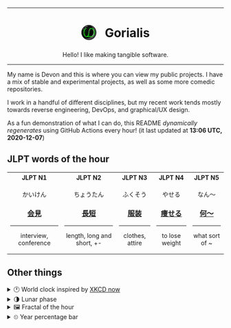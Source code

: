 ***

<h1 align="center">
<sub>
    <img src="readme/resources/avatar.png" height="36">
</sub>
&nbsp;
Gorialis
</h1>
<p align="center">
Hello! I like making tangible software.
</p>

***

My name is Devon and this is where you can view my public projects. I have a mix of stable and experimental projects, as well as some more comedic repositories.

I work in a handful of different disciplines, but my recent work tends mostly towards reverse engineering, DevOps, and graphical/UX design.

As a fun demonstration of what I can do, this README *dynamically regenerates* using GitHub Actions every hour! (it last updated at **13:06 UTC, 2020-12-07**)

<h2>JLPT words of the hour</h2>
<table>
    <tr>
        <th>JLPT N1</th>
        <th>JLPT N2</th>
        <th>JLPT N3</th>
        <th>JLPT N4</th>
        <th>JLPT N5</th>
    </tr>
    <tr>
        <td>
            <p align="center">かいけん</p>
            <h3 align="center"><b><a href="https://jisho.org/search/%E4%BC%9A%E8%A6%8B">会見</a></b></h3>
            <hr>
            <p align="center">interview,<wbr> conference</p>
        </td>
        <td>
            <p align="center">ちょうたん</p>
            <h3 align="center"><b><a href="https://jisho.org/search/%E9%95%B7%E7%9F%AD">長短</a></b></h3>
            <hr>
            <p align="center">length,<wbr> long and short,<wbr> +-</p>
        </td>
        <td>
            <p align="center">ふくそう</p>
            <h3 align="center"><b><a href="https://jisho.org/search/%E6%9C%8D%E8%A3%85">服装</a></b></h3>
            <hr>
            <p align="center">clothes,<wbr> attire</p>
        </td>
        <td>
            <p align="center">やせる</p>
            <h3 align="center"><b><a href="https://jisho.org/search/%E7%97%A9%E3%81%9B%E3%82%8B">痩せる</a></b></h3>
            <hr>
            <p align="center">to lose weight</p>
        </td>
        <td>
            <p align="center">なん～</p>
            <h3 align="center"><b><a href="https://jisho.org/search/%E4%BD%95%EF%BD%9E">何～</a></b></h3>
            <hr>
            <p align="center">what sort of ~</p>
        </td>
    </tr>
</table>

<h2>Other things</h2>
<details>
<summary>🕐  World clock inspired by <a href="https://xkcd.com/now">XKCD now</a></summary>

> <img src="generated/now.png" width="512">

</details>
<details>
<summary>🌗 Lunar phase</summary>

The moon is approximately 77.89% through its phase (Last Quarter).

</details>
<details>
<summary>&#x1f5bc; Fractal of the hour</summary>

> <img src="generated/fractal.png" width="512">

</details>
<details>
<summary>&#x23f2; Year percentage bar</summary>
<pre><code>2020 [██████████████████▁▁] 93.32%</code></pre>
</details>
